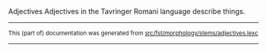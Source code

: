 Adjectives
Adjectives in the Tavringer Romani language describe things.

* * *

<small>This (part of) documentation was generated from [src/fst/morphology/stems/adjectives.lexc](https://github.com/giellalt/lang-rmu-x-testing/blob/main/src/fst/morphology/stems/adjectives.lexc)</small>

---


